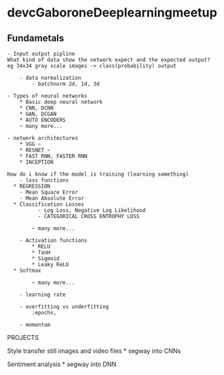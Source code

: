 # devcGaboroneDeeplearningmeetup

## Fundametals
	- Input output pipline
    What kind of data show the network expect and the expected output?
    eg 34x34 gray scale images -> class(probability) output
    
		- data normalization
			- batchnorm 2d, 1d, 3d 

	- Types of neural networks
		* Basic deep neural network
		* CNN, DCNN
		* GAN, DCGAN
		* AUTO ENCODERS
		~ many more...

	- network architectures
		* VGG ~
		* RESNET ~
		* FAST RNN, FASTER RNN
		* INCEPTION

	How do i know if the model is training (learning something)
		- loss functions
      * REGRESSION
        - Mean Square Error
        - Mean Absolute Error
      * Classification Losses
			  - Log Loss, Negative Log Likelihood
			  - CATEGORICAL CROSS ENTROPHY LOSS
			
			~ many more...

		- Activation functions
			* RELU
			* TanH
			* Sigmoid
			* Leaky ReLU
      * Softmax
      
			~ many more...

		- learning rate

		- overfitting vs underfitting
			:epochs,
	
		- momentum
	
PROJECTS

Style transfer
	still images and video files
		* segway into CNNs

Sentiment analysis
	* segway into DNN




